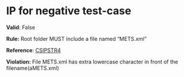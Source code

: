 # IP for negative test-case

**Valid**: False

**Rule:** Root folder MUST include a file named “METS.xml”

**Reference**: [CSIPSTR4](https://dilcisboard.github.io/E-ARK-CSIP/specification/implementation/structure/#CSIPSTR4)

**Violation:** File METS.xml has extra lowercase character in front of the filename(aMETS.xml)